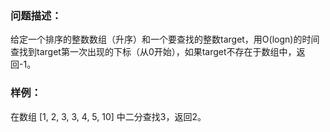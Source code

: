 ### 问题描述：
给定一个排序的整数数组（升序）和一个要查找的整数target，用O(logn)的时间查找到target第一次出现的下标（从0开始），如果target不存在于数组中，返回-1。

### 样例：
在数组 [1, 2, 3, 3, 4, 5, 10] 中二分查找3，返回2。